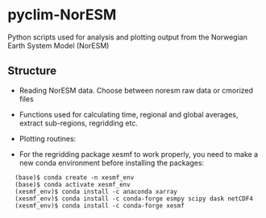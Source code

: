 # pyclim-NorESM

Python scripts used for analysis and plotting output from the Norwegian Earth System Model (NorESM)

## Structure
 
- Reading NorESM data. Choose between noresm raw data or cmorized files
 
- Functions used for calculating time, regional and global averages, extract sub-regions, regridding etc.

- Plotting routines: 
 

- For the regridding package xesmf to work properly, you need to make a new conda environment before installing the packages:

```
  (base)$ conda create -n xesmf_env
  (base)$ conda activate xesmf_env
  (xesmf_env)$ conda install -c anaconda xarray
  (xesmf_env)$ conda install -c conda-forge esmpy scipy dask netCDF4
  (xesmf_env)$ conda install -c conda-forge xesmf
```


